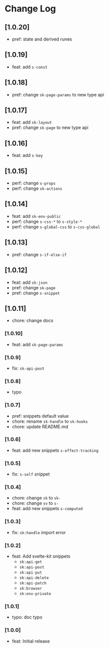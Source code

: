 # Change Log

## [1.0.20]
- pref: state and derived runes

## [1.0.19]

- feat: add `s-const`

## [1.0.18]

- pref: change `sk-page-params` to new type api

## [1.0.17]
- feat: add `sk-layout`
- pref: change `sk-page` to new type api

## [1.0.16]

- feat: add `s-key`

## [1.0.15]

- perf: change `s-props`
- perf: change `sk-actions`

## [1.0.14]

- feat: add `sk-env-public`
- perf: change `s-css-*` to `s-style-*`
- perf: change `s-global-css` to `s-css-global`

## [1.0.13]

- pref: change `s-if-else-if`

## [1.0.12]

- feat: add `sk-json`
- pref: change `sk-page`
- pref: change `s-snippet`

## [1.0.11]

- chore: change docs

### [1.0.10]

- feat: add `sk-page-params`

### [1.0.9]

- fix: `sk-api-post`

### [1.0.8]

- typo

### [1.0.7]

- pref: snippets default value
- chore: rename `sk-handle` to `sk-hooks`
- chore: update README.md

### [1.0.6]

- feat: add new snippets `s-effect-tracking`

### [1.0.5]

- fix: `s-self` snippet

### [1.0.4]

- chore: change `sk` to `sk-`
- chore: change `sv` to `s-`
- feat: add new snippets `s-computed`

### [1.0.3]

- fix: `sk:handle` import error

### [1.0.2]

- feat: Add svelte-kit snippets
  - `sk:api-get`
  - `sk:api-post`
  - `sk:api-put`
  - `sk:api-delete`
  - `sk:api-patch`
  - `sk:browser`
  - `sk:env-private`

### [1.0.1]

- typo: doc typo

### [1.0.0]

- feat: Initial release
